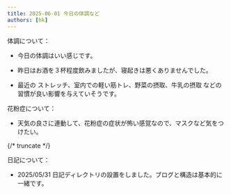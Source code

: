 ```yaml
---
title: 2025-06-01 今日の体調など
authors: [hk]
---
```


体調について：

- 今日の体調はいい感じです。

- 昨日はお酒を３杯程度飲みましたが、寝起きは悪くありませんでした。

<!-- truncate -->

- 最近の ストレッチ、室内での軽い筋トレ、野菜の摂取、牛乳の摂取 などの習慣が良い影響を与えていそうです。

花粉症について：
- 天気の良さに連動して、花粉症の症状が怖い感覚なので、マスクなど気をつけたい。

{/* truncate */}

日記について：
- 2025/05/31 日記ディレクトリの設置をしました。ブログと構造は基本的に一緒です。

